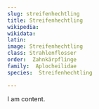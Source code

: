 ```yaml
---
slug: streifenhechtling
title: Streifenhechtling
wikipedia: 
wikidata: 
latin:
image: Streifenhechtling
class: Strahlenflosser
order:  Zahnkärpflinge
family:  Aplocheilidae
species:  Streifenhechtling

---
```


I am content.
